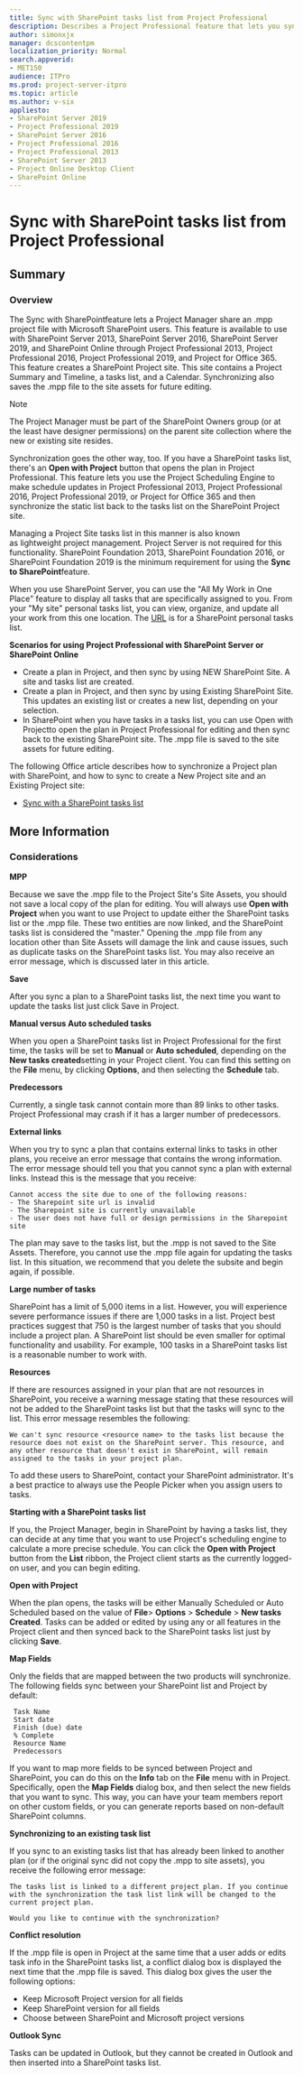 ```yaml
---
title: Sync with SharePoint tasks list from Project Professional
description: Describes a Project Professional feature that lets you sync .mpp files to a new or existing SharePoint site. Updated for Project 2016.
author: simonxjx
manager: dcscontentpm
localization_priority: Normal
search.appverid: 
- MET150
audience: ITPro
ms.prod: project-server-itpro
ms.topic: article
ms.author: v-six
appliesto:
- SharePoint Server 2019
- Project Professional 2019
- SharePoint Server 2016
- Project Professional 2016
- Project Professional 2013
- SharePoint Server 2013
- Project Online Desktop Client
- SharePoint Online
---
```


# Sync with SharePoint tasks list from Project Professional

## Summary

### Overview
 The Sync with SharePointfeature lets a Project Manager share an .mpp project file with Microsoft SharePoint users. This feature is available to use with SharePoint Server 2013, SharePoint Server 2016, SharePoint Server 2019, and SharePoint Online through Project Professional 2013, Project Professional 2016, Project Professional 2019, and Project for Office 365. This feature creates a SharePoint Project site. This site contains a Project Summary and Timeline, a tasks list, and a Calendar. Synchronizing also saves the .mpp file to the site assets for future editing.

> [!NOTE]
> The Project Manager must be part of the SharePoint Owners group (or at the least have designer permissions) on the parent site collection where the new or existing site resides.

Synchronization goes the other way, too. If you have a SharePoint tasks list, there's an **Open with Project** button that opens the plan in Project Professional. This feature lets you use the Project Scheduling Engine to make schedule updates in Project Professional 2013, Project Professional 2016, Project Professional 2019, or Project for Office 365 and then synchronize the static list back to the tasks list on the SharePoint Project site.

Managing a Project Site tasks list in this manner is also known as lightweight project management. Project Server is not required for this functionality. SharePoint Foundation 2013, SharePoint Foundation 2016, or SharePoint Foundation 2019 is the minimum requirement for using the **Sync to SharePoint**feature.

When you use SharePoint Server, you can use the "All My Work in One Place" feature to display all tasks that are specifically assigned to you. From your "My site" personal tasks list, you can view, organize, and update all your work from this one location. The [URL](https://TenantName-my.sharepoint.com/personal/Name_TenantName_onmicrosoft_com/AllTasks.aspN) is for a SharePoint personal tasks list.

**Scenarios for using Project Professional with SharePoint Server or SharePoint Online**

- Create a plan in Project, and then sync by using NEW SharePoint Site. A site and tasks list are created.
- Create a plan in Project, and then sync by using Existing SharePoint Site. This updates an existing list or creates a new list, depending on your selection.
- In SharePoint when you have tasks in a tasks list, you can use Open with Projectto open the plan in Project Professional for editing and then sync back to the existing SharePoint site. The .mpp file is saved to the site assets for future editing.

The following Office article describes how to synchronize a Project plan with SharePoint, and how to sync to create a New Project site and an Existing Project site:

- [Sync with a SharePoint tasks list](http://office.microsoft.com/en-us/project-help/sync-with-a-sharepoint-tasks-list-ha102828524.aspx)

## More Information

### Considerations

**MPP**

 Because we save the .mpp file to the Project Site's Site Assets, you should not save a local copy of the plan for editing. You will always use **Open with Project** when you want to use Project to update either the SharePoint tasks list or the .mpp file. These two entities are now linked, and the SharePoint tasks list is considered the "master." Opening the .mpp file from any location other than Site Assets will damage the link and cause issues, such as duplicate tasks on the SharePoint tasks list. You may also receive an error message, which is discussed later in this article.

**Save**

 After you sync a plan to a SharePoint tasks list, the next time you want to update the tasks list just click Save in Project.

**Manual versus Auto scheduled tasks**

 When you open a SharePoint tasks list in Project Professional for the first time, the tasks will be set to **Manual** or **Auto scheduled**, depending on the **New tasks created**setting in your Project client. You can find this setting on the **File** menu, by clicking **Options**, and then selecting the **Schedule** tab.

**Predecessors**

 Currently, a single task cannot contain more than 89 links to other tasks. Project Professional may crash if it has a larger number of predecessors. 

**External links**

When you try to sync a plan that contains external links to tasks in other plans, you receive an error message that contains the wrong information. The error message should tell you that you cannot sync a plan with external links. Instead this is the message that you receive:
```adoc
Cannot access the site due to one of the following reasons:
- The Sharepoint site url is invalid
- The Sharepoint site is currently unavailable
- The user does not have full or design permissions in the Sharepoint site
```

The plan may save to the tasks list, but the .mpp is not saved to the Site Assets. Therefore, you cannot use the .mpp file again for updating the tasks list. In this situation, we recommend that you delete the subsite and begin again, if possible.

**Large number of tasks**

 SharePoint has a limit of 5,000 items in a list. However, you will experience severe performance issues if there are 1,000 tasks in a list. Project best practices suggest that 750 is the largest number of tasks that you should include a project plan. A SharePoint list should be even smaller for optimal functionality and usability. For example, 100 tasks in a SharePoint tasks list is a reasonable number to work with.

**Resources**

 If there are resources assigned in your plan that are not resources in SharePoint, you receive a warning message stating that these resources will not be added to the SharePoint tasks list but that the tasks will sync to the list. This error message resembles the following:

    We can't sync resource <resource name> to the tasks list because the resource does not exist on the SharePoint server. This resource, and any other resource that doesn't exist in SharePoint, will remain assigned to the tasks in your project plan.  

To add these users to SharePoint, contact your SharePoint administrator. It's a best practice to always use the People Picker when you assign users to tasks.

**Starting with a SharePoint tasks list**

 If you, the Project Manager, begin in SharePoint by having a tasks list, they can decide at any time that you want to use Project's scheduling engine to calculate a more precise schedule. You can click the **Open with Project** button from the **List** ribbon, the Project client starts as the currently logged-on user, and you can begin editing.

**Open with Project**

 When the plan opens, the tasks will be either Manually Scheduled or Auto Scheduled based on the value of **File**> **Options** > **Schedule** > **New tasks Created**. Tasks can be added or edited by using any or all features in the Project client and then synced back to the SharePoint tasks list just by clicking **Save**.

**Map Fields**

 Only the fields that are mapped between the two products will synchronize. The following fields sync between your SharePoint list and Project by default:

     Task Name
     Start date
     Finish (due) date
     % Complete
     Resource Name
     Predecessors 

 If you want to map more fields to be synced between Project and SharePoint, you can do this on the **Info** tab on the **File** menu with in Project. Specifically, open the **Map Fields** dialog box, and then select the new fields that you want to sync. This way, you can have your team members report on other custom fields, or you can generate reports based on non-default SharePoint columns.

**Synchronizing to an existing task list**

 If you sync to an existing tasks list that has already been linked to another plan (or if the original sync did not copy the .mpp to site assets), you receive the following error message:

    The tasks list is linked to a different project plan. If you continue with the synchronization the task list link will be changed to the current project plan.

    Would you like to continue with the synchronization?

**Conflict resolution**

 If the .mpp file is open in Project at the same time that a user adds or edits task info in the SharePoint tasks list, a conflict dialog box is displayed the next time that the .mpp file is saved. This dialog box gives the user the following options:

- Keep Microsoft Project version for all fields
- Keep SharePoint version for all fields
- Choose between SharePoint and Microsoft project versions

**Outlook Sync**

 Tasks can be updated in Outlook, but they cannot be created in Outlook and then inserted into a SharePoint tasks list.
